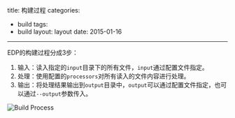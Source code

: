 title: 构建过程
categories:
- build
tags:
-  build
layout:
    layout
date:
    2015-01-16
---

EDP的构建过程分成3步：

1. 输入：读入指定的`input`目录下的所有文件，`input`通过配置文件指定。
2. 处理：使用配置的`processors`对所有读入的文件内容进行处理。
3. 输出：将处理结果输出到`output`目录中，`output`可以通过配置文件指定，也可以通过`--output`参数传入。

![Build Process](Build-Process.png)

